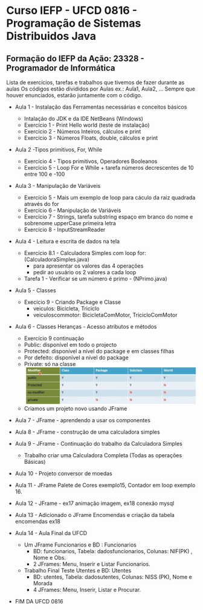 # Curso IEFP - UFCD 0816 - Programação de Sistemas Distribuidos Java


## Formação do IEFP da Ação: 23328 - Programador de Informática 

Lista de exercícios, tarefas e trabalhos que tivemos de fazer durante as aulas
Os códigos estão divididos por Aulas ex.: Aula1, Aula2, ...
Sempre que houver enunciados, estarão juntamente com o código.

- Aula 1 - Instalação das Ferramentas necessárias e conceitos básicos
    - Intalação do JDK e da IDE NetBeans (Windows)
    - Exercício 1 - Print Hello world (teste de instalação)
    - Exercício 2 - Números Inteiros, cálculos e print
    - Exercício 3 - Números Floats, double, cálculos e print

- Aula 2 -Tipos primitivos, For, While
    - Exercício 4 - Tipos primitivos, Operadores Booleanos
    - Exercício 5 - Loop For e While + tarefa números decrescentes de 10 entre 100 e -100

- Aula 3 - Manipulação de Variáveis
    - Exercício 5 - Mais um exemplo de loop para cáculo da raiz quadrada através do for
    - Exercício 6 - Manipulação de Variáveis
    - Exercício 7 - Strings, tarefa substring espaço em branco do nome e sobrenome upperCase primeira letra
    - Exercício 8 - InputStreamReader
- Aula 4 - Leitura e escrita de dados na tela
    - Exercício 8.1 - Calculadora Simples com loop for: (CalculadoraSimples.java)
        - para apresentar os valores das 4 operações
        - pedir ao usuário os 2 valores a cada loop
    - Tarefa 1 - Verificar se um número é primo - (NPrimo.java)
- Aula 5 - Classes
    - Execício 9 - Criando Package e Classe
        - veiculos: Bicicleta, Triciclo
        - veiculoscommotor: BicicletaComMotor, TricicloComMotor
- Aula 6 - Classes Heranças - Acesso atributos e métodos
    - Exercício 9 continuação
    - Public: disponível em todo o projecto
    - Protected: disponível a nível do package e em classes filhas
    - Por defeito: disponível a nível do package
    - Private: só na classe
    ![Acesso Atributo e Métodos](/classe-acesso-atributo-metodos.png)
    - Criamos um projeto novo usando JFrame
- Aula 7 - JFrame - aprendendo a usar os componentes
- Aula 8 - JFrame - construção de uma calculadora simples
- Aula 9 - JFrame - Continuação do trabalho da Calculadora Simples
    - Trabalho criar uma Calculadora Completa (Todas as operações Básicas)
- Aula 10 - Projeto conversor de moedas
- Aula 11 - JFrame Palete de Cores exemplo15,  Contador em loop exemplo 16.
- Aula 12 - JFrame - ex17 animação imagem, ex18 conexão mysql
- Aula 13 - Adicionado o JFrame Encomendas e criação da tabela encomendas ex18
- Aula 14 - Aula Final da UFCD
    - Um JFrame Funcionarios e BD : Funcionarios
        - BD: funcionarios, Tabela: dadosfuncionarios, Colunas: NIF(PK) , Nome e Obs.
        - 2 JFrames: Menu, Inserir e Listar Funcionarios.
    - Trabalho Final Teste Utentes e BD: Utentes
        - BD: utentes, Tabela: dadosutentes, Colunas: NISS (PK), Nome e Morada
        - 4 JFrames: Menu, Inserir, Listar e Procurar.
- FIM DA UFCD 0816
